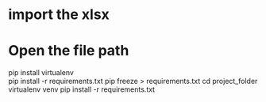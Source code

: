 # import the xlsx 
# Open the file path
pip install virtualenv<br>
pip install -r requirements.txt
pip freeze > requirements.txt
cd project_folder
virtualenv venv
pip install -r requirements.txt
